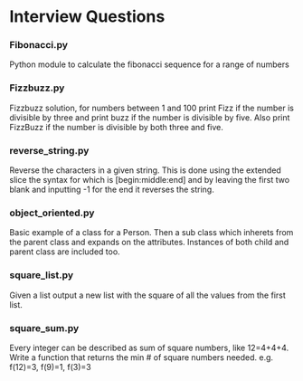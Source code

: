 # Interview Questions

### Fibonacci.py

Python module to calculate the fibonacci sequence for a range of numbers

### Fizzbuzz.py

Fizzbuzz solution, for numbers between 1 and 100 print Fizz if the number 
is divisible by three and print buzz if the number is divisible by five. 
Also print FizzBuzz if the number is divisible by both three and five.

### reverse_string.py

Reverse the characters in a given string. This is done using the extended
slice the syntax for which is [begin:middle:end] and by leaving the first
two blank and inputting -1 for the end it reverses the string.

### object_oriented.py

Basic example of a class for a Person. Then a sub class which inherets from 
the parent class and expands on the attributes. Instances of both child and
parent class are included too.

### square_list.py

Given a list output a new list with the square of all the values from the 
first list. 

### square_sum.py

Every integer can be described as sum of square numbers, like 12=4+4+4. 
Write a function that returns the min # of square numbers needed.
e.g. f(12)=3, f(9)=1, f(3)=3
